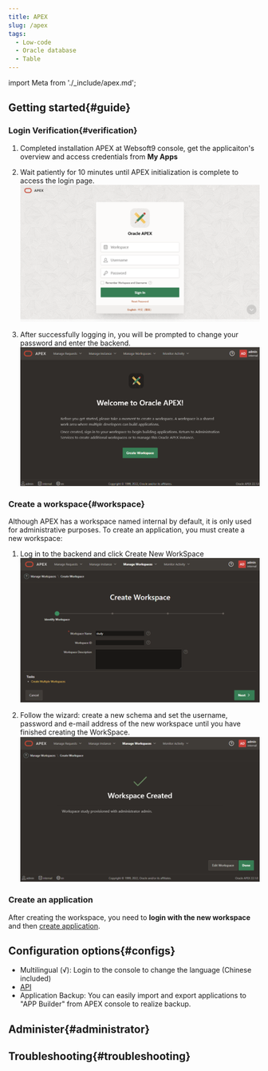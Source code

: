 ```yaml
---
title: APEX
slug: /apex
tags:
  - Low-code
  - Oracle database
  - Table
---
```


import Meta from './_include/apex.md';

<Meta name="meta" />

## Getting started{#guide}

### Login Verification{#verification}

1. Completed installation APEX at Websoft9 console, get the applicaiton's overview and access credentials from **My Apps**     

2. Wait patiently for 10 minutes until APEX initialization is complete to access the login page.
   ![](./assets/apex-init-websoft9.png)

3. After successfully logging in, you will be prompted to change your password and enter the backend.
   ![](./assets/apex-index-websoft9.png)    

### Create a workspace{#workspace}

Although APEX has a workspace named internal by default, it is only used for administrative purposes. To create an application, you must create a new workspace:

1. Log in to the backend and click Create New WorkSpace
   ![](./assets/apex-createwp-websoft9.png)

2. Follow the wizard: create a new schema and set the username, password and e-mail address of the new workspace until you have finished creating the WorkSpace.
   ![](./assets/apex-createdone-websoft9.png)

### Create an application

After creating the workspace, you need to **login with the new workspace** and then [create application](https://docs.oracle.com/en/database/oracle/apex/23.2/htmdb/choosing-an-application-creation-method.html). 

## Configuration options{#configs}

- Multilingual (√): Login to the console to change the language (Chinese included)
- [API](https://apex.oracle.com/api)
- Application Backup: You can easily import and export applications to "APP Builder" from APEX console to realize backup.

## Administer{#administrator}

## Troubleshooting{#troubleshooting}